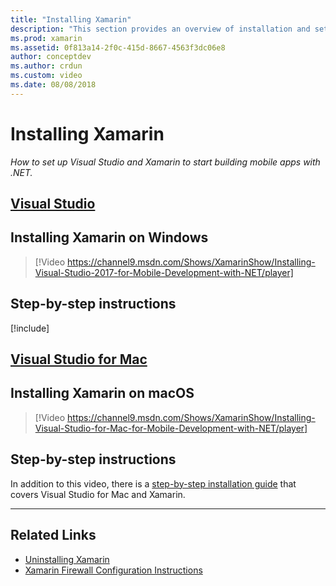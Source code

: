 ```yaml
---
title: "Installing Xamarin"
description: "This section provides an overview of installation and setup practices that can be used to get set up with Xamarin on Visual Studio."
ms.prod: xamarin
ms.assetid: 0f813a14-2f0c-415d-8667-4563f3dc06e8
author: conceptdev
ms.author: crdun
ms.custom: video
ms.date: 08/08/2018
---
```

# Installing Xamarin

_How to set up Visual Studio and Xamarin to start building mobile apps with .NET._

## [Visual Studio](#tab/windows)

## Installing Xamarin on Windows

> [!Video https://channel9.msdn.com/Shows/XamarinShow/Installing-Visual-Studio-2017-for-Mobile-Development-with-NET/player]

## Step-by-step instructions

[!include[](~/cross-platform/includes/install-xamarin-windows.md)]

## [Visual Studio for Mac](#tab/macos)

## Installing Xamarin on macOS

> [!Video https://channel9.msdn.com/Shows/XamarinShow/Installing-Visual-Studio-for-Mac-for-Mobile-Development-with-NET/player]

## Step-by-step instructions

In addition to this video, there is a [step-by-step installation guide](/visualstudio/mac/installation/)
that covers Visual Studio for Mac and Xamarin.

-----

## Related Links

- [Uninstalling Xamarin](~/cross-platform/get-started/installation/uninstalling-xamarin.md)
- [Xamarin Firewall Configuration Instructions](firewall.md)
